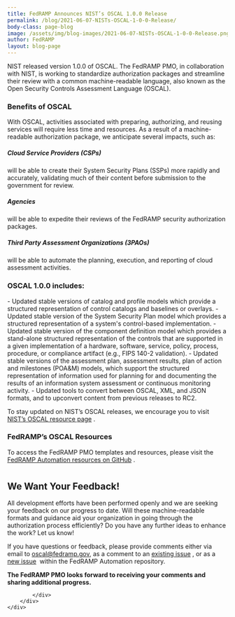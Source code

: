 ```yaml
---
title: FedRAMP Announces NIST’s OSCAL 1.0.0 Release
permalink: /blog/2021-06-07-NISTs-OSCAL-1-0-0-Release/
body-class: page-blog
image: /assets/img/blog-images/2021-06-07-NISTs-OSCAL-1-0-0-Release.png
author: FedRAMP
layout: blog-page
---
```

NIST released version 1.0.0 of OSCAL. The FedRAMP PMO, in collaboration with NIST, is working to standardize authorization packages and streamline their review with a common machine-readable language, also known as the Open Security Controls Assessment Language (OSCAL).

<H3>Benefits of OSCAL</h3>
With OSCAL, activities associated with preparing, authorizing, and reusing services will require less time and resources. As a result of a machine-readable authorization package, we anticipate several impacts, such as:



<section class="fedramp-page-container" >
	<div class="full-row grid-row padding-2">
		<div class="full-col tablet:grid-col-4 desktop:grid-col-2">
			<div class="person-img-container">
				<img class="training-img" src="{{site.baseurl}}/assets/img/partners-cloud.svg" alt="">
			</div>
		</div>
		<div class="full-col tablet:grid-col-8 desktop:grid-col-10 margin-top-4  tablet:margin-top-0">
			<h5 class="margin-top-0">Cloud Service Providers (CSPs)</h5>
			<p class="margin-top-0" style="margin-bottom: 0;">will be able to create their System Security Plans (SSPs) more rapidly and accurately, validating much of their content before submission to the government for review.</p>
				</div>
	</div><div class="full-row grid-row padding-2">
		<div class="full-col tablet:grid-col-4 desktop:grid-col-2">
			<div class="person-img-container">
				<img class="training-img" src="{{site.baseurl}}/assets/img/partners-agencies.svg" alt="">
			</div>
		</div>
		<div class="full-col tablet:grid-col-8 desktop:grid-col-10 margin-top-4 tablet:margin-top-0">
			<h5 class="margin-top-0">Agencies</h5>
			<p class="margin-top-0" style="margin-bottom: 0;">will be able to expedite their reviews of the FedRAMP security authorization packages.</p>
				</div>
	</div><div class="full-row grid-row padding-x-2">
		<div class="full-col tablet:grid-col-4 desktop:grid-col-2">
			<div class="person-img-container">
				<img class="training-img" src="{{site.baseurl}}/assets/img/partners-assessors.svg" alt="">
			</div>
		</div>
		<div class="full-col tablet:grid-col-8 desktop:grid-col-10 margin-top-4 tablet:margin-top-0">
			<h5 class="margin-top-0">Third Party Assessment Organizations (3PAOs)</h5>
			<p class="margin-top-0" style="margin-bottom: 0;">will be able to automate the planning, execution, and reporting of cloud assessment activities.</p>
				</div>
	</div>

</section>
							
					


<H3>OSCAL 1.0.0 includes:</h3>
- Updated stable versions of catalog and profile models which provide a structured representation of control catalogs and baselines or overlays.
- Updated stable version of the System Security Plan model which provides a structured representation of a system's control-based implementation.
- Updated stable version of the component definition model which provides a stand-alone structured representation of the controls that are supported in a given implementation of a hardware, software, service, policy, process, procedure, or compliance artifact (e.g., FIPS 140-2 validation).
- Updated stable versions of the assessment plan, assessment results, plan of action and milestones (POA&M) models, which support the structured representation of information used for planning for and documenting the results of an information system assessment or continuous monitoring activity.
- Updated tools to convert between OSCAL, XML, and JSON formats, and to upconvert content from previous releases to RC2.

To stay updated on NIST’s OSCAL releases, we encourage you to visit <a href="https://github.com/usnistgov/OSCAL/releases" target="_blank">NIST’s OSCAL resource page</a>&nbsp;<i class="fas fa-external-link-alt fa-sm"></i>.



<H3>FedRAMP’s OSCAL Resources</h3> 
To access the FedRAMP PMO templates and resources, please visit the <a href="https://github.com/GSA/fedramp-automation" target="_blank">FedRAMP Automation resources on GitHub</a> <i class="fas fa-external-link-alt fa-sm"></i>.



<section class="fedramp-page-container lightest-gray-bkg" style="margin-top:40px">
	<div class="grid-container padding-y-0" >
		<div class="full-row grid-row">
			<div class="full-col desktop:grid-col-12">
				<h2>We Want Your Feedback!</h2> 
<p>All development efforts have been performed openly and we are seeking your feedback on our progress to date. Will these machine-readable formats and guidance aid your organization in going through the authorization process efficiently? Do you have any further ideas to enhance the work? Let us know!</p>
<p>If you have questions or feedback, please provide comments either via email to <a href="mailto:oscal@fedramp.gov">oscal@fedramp.gov</a>, as a comment to an 
<a href="https://github.com/GSA/fedramp-automation/issues" target="_blank">existing issue</a>&nbsp;<i class="fas fa-external-link-alt fa-sm"></i>, or as a <a href="https://github.com/GSA/fedramp-automation/issues" target="_blank">new issue</a>&nbsp;<i class="fas fa-external-link-alt fa-sm"></i> within the FedRAMP Automation repository.</p>
<p><strong>The FedRAMP PMO looks forward to receiving your comments and sharing additional progress.</strong>
</p>


			</div>
		</div>
	</div>
</section>


